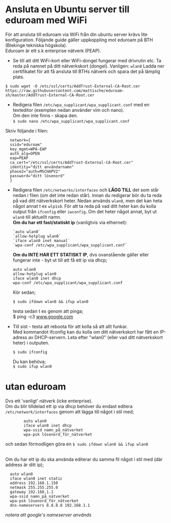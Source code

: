 # Ansluta en Ubuntu server till eduroam med WiFi

För att ansluta till eduroam via WiFi från din ubuntu server krävs lite konfiguration. Följande guide gäller uppkoppling mot eduroam på BTH (Blekinge tekniska högskola).  
Eduroam är ett s.k enterprise nätverk (PEAP).  

+ Se till att ditt WiFi-kort eller WiFi-dongel fungerar med drivrutin etc.
Ta reda på namnet på ditt nätverkskort (dongel). Vanligen: `wlan0`
Ladda ner certifikatet för att få ansluta till BTHs nätverk och spara det på lämplig plats.

`$ sudo wget -O /etc/ssl/certs/AddTrust-External-CA-Root.cer https://raw.githubusercontent.com/mattische/eduroam-sh/master/AddTrust-External-CA-Root.cer`

+ Redigera filen `/etc/wpa_supplicant/wpa_supplicant.conf` med en texteditor (exemplen nedan använder vim och nano).  
      Om den inte finns - skapa den.  
      `$ sudo nano /etc/wpa_supplicant/wpa_supplicant.conf` 



Skriv följande i filen:

      network={  
      ssid="eduroam"  
      key_mgmt=WPA-EAP  
      auth_alg=OPEN  
      eap=PEAP  
      ca_cert="/etc/ssl/certs/AddTrust-External-CA-Root.cer"  
      identity="ditt användarnamn"  
      phase2="auth=MSCHAPV2"  
      password="ditt lösenord"  
      }  

+ Redigera filen `/etc/networks/interfaces` och **LÄGG TILL** det som står nedan i filen (om det inte redan står). Innan du redigerar bör du ta reda på vad ditt nätverkskort heter. Nedan används `wlan0`, men det kan heta något annat t ex `wlp1s0`. För att ta reda på vad ditt heter kan du kolla output från `ifconfig` eller `iwconfig`. Om det heter något annat, byt ut `wlan0` till aktuellt namn.  
**Om du har ett fast/statiskt ip** (vanligtvis via ethernet):  

      `auto wlan0`  
      `allow-hotplug wlan0`  
      `iface wlan0 inet manual`  
      `wpa-conf /etc/wpa_supplicant/wpa_supplicant.conf`  

  **Om du INTE HAR ETT STATISKT IP**, dvs ovanstående gäller eller fungerar inte - byt ut till att få ett ip via dhcp;

      auto wlan0  
      allow-hotplug wlan0  
      iface wlan0 inet dhcp  
      wpa-conf /etc/wpa_supplicant/wpa_supplicant.conf  
      
  Kör sedan;

      $ sudo ifdown wlan0 && ifup wlan0  
  testa sedan t ex genom att pinga;  
      $ ping -c3 www.google.com  

+ Till sist - testa att reboota för att kolla så att allt funkar.   
Med kommandot ifconfig kan du kolla om ditt nätverkskort har fått en IP-adress av DHCP-servern. Leta efter "wlan0" (eller vad ditt nätverkskort heter) i outputen.

  `$ sudo ifconfig`

  Du kan behöva;  
  `$ sudo ifup wlan0` 


# utan eduroam  
Dvs ett 'vanligt' nätverk (icke enterprise).  
Om du blir tilldelad ett ip via dhcp behöver du endast editera `/etc/network/interfaces` genom att lägga till något i stil med;  

            auto wlan0  
            iface wlan0 inet dhcp
            wpa-ssid namn_på_nätverket
            wpa-psk lösenord_för_nätverket  

och sedan förmodligen göra en `$ sudo ifdown wlan0 && ifup wlan0`

<br>
Om du har ett ip du ska använda editerar du samma fil något i stil med (där address är ditt ip);  

      auto wlan0
      iface wlan0 inet static
      address 192.168.1.150
      netmask 255.255.255.0
      gateway 192.168.1.1
      wpa-ssid namn_på_nätverket
      wpa-psk lösenord_för_nätverket
      dns-nameservers 8.8.8.8 192.168.1.1  

_notera att google's nameserver används_
